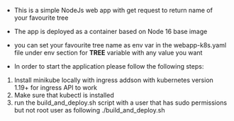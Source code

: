 - This is a simple NodeJs web app with get request to return name of your favourite tree

- The app is deployed as a container based on Node 16 base image

- you can set your favourite tree name as env var in the webapp-k8s.yaml file under env section for **TREE** variable with any value you want

- In order to start the application please follow the following steps:
1. Install minikube locally with ingress addson with kubernetes version 1.19+ for ingress API to work
2. Make sure that kubectl is installed 
3. run the build_and_deploy.sh script with a user that has sudo permissions but not root user as following
 ./build_and_deploy.sh
